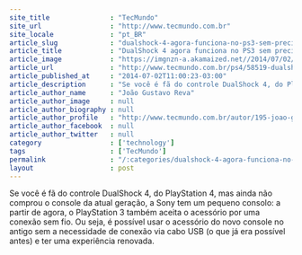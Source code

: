 ```yaml
---
site_title               : "TecMundo"
site_url                 : "http://www.tecmundo.com.br"
site_locale              : "pt_BR"
article_slug             : "dualshock-4-agora-funciona-no-ps3-sem-precisar-do-cabo-saiba-como"
article_title            : "DualShock 4 agora funciona no PS3 sem precisar do cabo; saiba como"
article_image            : "https://imgnzn-a.akamaized.net//2014/07/02/02105959871127-t1200x480.jpg"
article_url              : "http://www.tecmundo.com.br/ps4/58519-dualshock-4-funciona-ps3-precisar-cabo-saiba.htm"
article_published_at     : "2014-07-02T11:00:23-03:00"
article_description      : "Se você é fã do controle DualShock 4, do PlayStation 4, mas ainda não comprou o console da atual geração, a Sony tem um pequeno consolo: a partir de agora, o PlayStation 3 também aceita o acessório por uma conexão sem fio. Ou seja, é possível usar o acessório do novo console no antigo sem a necessidade de conexão via cabo USB (o que já era possível antes) e ter uma experiência renovada."
article_author_name      : "João Gustavo Reva"
article_author_image     : null
article_author_biography : null
article_author_profile   : "http://www.tecmundo.com.br/autor/195-joao-gustavo-reva/"
article_author_facebook  : null
article_author_twitter   : null
category                 : ['technology']
tags                     : ['TecMundo']
permalink                : "/:categories/dualshock-4-agora-funciona-no-ps3-sem-precisar-do-cabo-saiba-como/"
layout                   : post
---
```


Se você é fã do controle DualShock 4, do PlayStation 4, mas ainda não comprou o console da atual geração, a Sony tem um pequeno consolo: a partir de agora, o PlayStation 3 também aceita o acessório por uma conexão sem fio. Ou seja, é possível usar o acessório do novo console no antigo sem a necessidade de conexão via cabo USB (o que já era possível antes) e ter uma experiência renovada.
